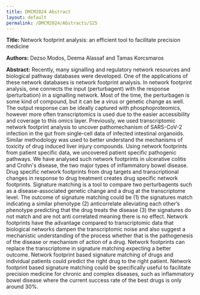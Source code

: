 ```yaml
---
title: DMCM2024 Abstract
layout: default
permalink: /DMCM2024/Abstracts/S25
---
```


**Title:**
Network footprint analysis: an efficient tool to facilitate precision medicine

**Authors:**
Dezso Modos, Deema Alassaf and Tamas Korcsmaros

**Abstract:**
Recently, many signalling and regulatory network resources and biological pathway databases were developed. One of the applications of these network databases is network footprint analysis. In network footprint analysis, one connects the input (perturbagent) with the response (perturbation) in a signalling network. Most of the time, the perturbagen is some kind of compound, but it can be a virus or genetic change as well. The output response can be ideally captured with phosphoproteomics, however more often transcriptomics is used due to the easier accessibility and coverage to this omics layer.
Previously, we used transcriptomic network footprint analysis to uncover pathomechanism of SARS-CoV-2 infection in the gut from single-cell data of infected intestinal organoids. Similar methodology was used to better understand the mechanisms of toxicity of drug induced liver injury compounds. Using network footprints from patient specific data, we uncovered patient specific pathogenic pathways. We have analysed such network footprints in ulcerative colitis and Crohn's disease, the two major types of inflammatory bowel disease. Drug specific network footprints from drug targets and transcriptional changes in response to drug treatment creates drug specific network footprints. Signature matching is a tool to compare two perturbagents such as a disease-associated genetic change and a drug at the transcriptome level. The outcome of signature matching could be (1) the signatures match indicating a similar phenotype (2) anticorrelate alleviating each other’s phenotype predicting that the drug treats the disease (3) the signatures do not match and are not anti correlated meaning there is no effect. Network footprints have the advantage compared to transcriptomic data that biological networks dampen the transcriptomic noise and also suggest a mechanistic understanding of the process whether that is the pathogenesis of the disease or mechanism of action of a drug. Network footprints can replace the transcriptome in signature matching expecting a better outcome. Network footprint based signature matching of drugs and individual patients could predict the right drug to the right patient.
Network footprint based signature matching could be specifically useful to facilitate precision medicine for chronic and complex diseases, such as inflammatory bowel disease where the current success rate of the best drugs is only around 30%.

